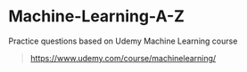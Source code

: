 # Machine-Learning-A-Z

Practice questions based on Udemy Machine Learning course
> https://www.udemy.com/course/machinelearning/
